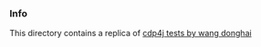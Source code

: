 ### Info


This directory contains a replica of [cdp4j tests by wang donghai](https://github.com/18601939534/chrome_cdp4j_base)
